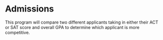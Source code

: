 # Admissions

This program will compare two different applicants
taking in either their ACT or SAT score and overall
GPA to determine which applicant is more competitive.
